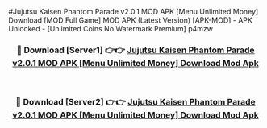 #Jujutsu Kaisen Phantom Parade v2.0.1 MOD APK [Menu Unlimited Money] Download [MOD Full Game] MOD APK (Latest Version) [APK-MOD] - APK Unlocked - [Unlimited Coins No Watermark Premium] p4mzw



<div align="center">

<h3>🔴 Download [Server1] 👉👉 <a href="https://momento.my/?title=Jujutsu_Kaisen_Phantom_Parade_v2.0.1_MOD_APK_[Menu_Unlimited_Money]_Download">Jujutsu Kaisen Phantom Parade v2.0.1 MOD APK [Menu Unlimited Money] Download Mod Apk</a></h3><br>

<h3>🔴 Download [Server2] 👉👉 <a href="https://momento.my/?title=Jujutsu_Kaisen_Phantom_Parade_v2.0.1_MOD_APK_[Menu_Unlimited_Money]_Download">Jujutsu Kaisen Phantom Parade v2.0.1 MOD APK [Menu Unlimited Money] Download Mod Apk</a></h3>
</div>
